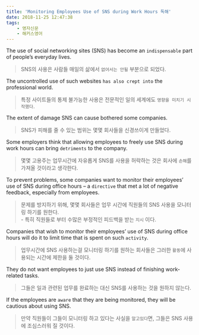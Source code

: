 ```yaml
---
title: 'Monitoring Employees Use of SNS during Work Hours 독해'
date: 2018-11-25 12:47:38
tags:
    - 영자신문
    - 해커스영어
---
```


The use of social networking sites (SNS) has become an `indispensable` part of people’s everyday lives.  
> SNS의 사용은 사람들 매일의 삶에서 `없어서는 안될` 부분으로 되었다.  

The uncontrolled use of such websites `has also crept into` the professional world.  
> 특정 사이트들의 통제 불가능한 사용은 전문적인 일의 세계에도 `영향을 미치기 시작했다`.  

The extent of damage SNS can cause bothered some companies.  
> SNS가 피해를 줄 수 있는 범위는 몇몇 회사들을 신경쓰이게 만들었다.  

Some employers think that allowing employees to freely use SNS during work hours can bring `detriments` to the company.  
> 몇몇 고용주는 업무시간에 자유롭게 SNS를 사용을 허락하는 것은 회사에 `손해`를 가져올 것이라고 생각한다.  

To prevent problems, some companies want to monitor their employees’ use of SNS during office hours – a `directive` that met a lot of negative feedback, especially from employees.  
> 문제를 방지하기 위해, 몇몇 회사들은 업무 시간에 직원들의 SNS 사용을 모니터링 하기를 원한다.  
> \- 특히 직원들로 부터 수많은 부정적인 피드백을 받는 `지시` 이다. 

Companies that wish to monitor their employees’ use of SNS during office hours will do it to limit time that is spent on such `activity`.  
> 업무시간에 SNS 사용하는걸 모니터링 하기를 원하는 회사들은 그러한 `활동`에 사용되는 시간에 제한을 둘 것이다.  

They do not want employees to just use SNS instead of finishing work-related tasks.  
> 그들은 일과 관련된 업무를 완료하는 대신 SNS를 사용하는 것을 원하지 않는다.  

If the employees are `aware` that they are being monitored, they will be cautious about using SNS.  
> 만약 직원들이 그들이 모니터링 하고 있다는 사실을 `알고있다`면, 그들은 SNS 사용에 조심스러워 질 것이다.  

<!-- more -->